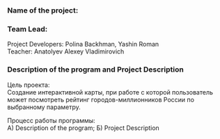 ### Name of the project:


###  Team Lead:
Project Developers: Polina Backhman, Yashin Roman  
Teacher: Anatolyev Alexey Vladimirovich

### Description of the program and Project Description
Цель проекта:  
Создание интерактивной карты, при работе с которой пользователь может посмотреть рейтинг городов-миллионников России по выбранному 
параметру. 

Процесс работы программы:  
А) Description of the program; Б) Project Description 

